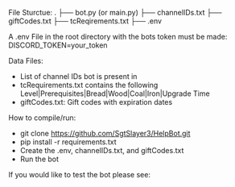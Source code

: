 File Sturctue:
.
├── bot.py (or main.py)
├── channelIDs.txt
├── giftCodes.txt
├── tcReqirements.txt
├── .env

A .env File in the root directory with the bots token must be made:
  DISCORD_TOKEN=your_token

Data Files:
- List of channel IDs bot is present in
- tcRequirements.txt contains the following Level|Prerequisites|Bread|Wood|Coal|Iron|Upgrade Time
- giftCodes.txt: Gift codes with expiration dates

How to compile/run:
- git clone https://github.com/SgtSlayer3/HelpBot.git
- pip install -r requirements.txt
- Create the .env, channelIDs.txt, and giftCodes.txt
- Run the bot

If you would like to test the bot please see: 
